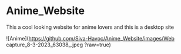# Anime_Website
This a cool looking website for anime lovers and this is a desktop site


![Anime](https://github.com/Siva-Havoc/Anime_Website/images/Web capture_8-3-2023_63038_.jpeg ?raw=true)
